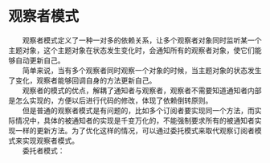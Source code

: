 # 观察者模式

&emsp;&emsp;观察者模式定义了一种一对多的依赖关系，让多个观察者对象同时监听某一个主题对象，这个主题对象在状态发生变化时，会通知所有的观察者对象，使它们能够自动更新自己。<br>
&emsp;&emsp;简单来说，当有多个观察者同时观察一个对象的时候，当主题对象的状态发生了变化，观察者能够回调自身的方法更新自己。<br>
&emsp;&emsp;观察者的模式的优点，解耦了通知者与观察者，观察者不需要知道通知者内部是怎么实现的，方便以后进行代码的修改，体现了依赖倒转原则。<br>
&emsp;&emsp;但是普通的观察者模式是有问题的，比如多个订阅者要实现同一个方法，而实际情况中，具体的被通知者的实现是千变万化的，不能强制要求所有的被通知者实现一样的更新方法。为了优化这样的情况，可以通过委托模式来取代观察订阅者模式来实现观察者模式。<br>
&emsp;&emsp;委托者模式：<br>
&emsp;&emsp;

